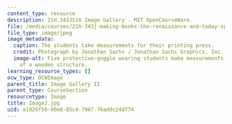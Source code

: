 ```yaml
---
content_type: resource
description: 21H.343JS16 Image Gallery - MIT OpenCourseWare.
file: /media/courses/21h-343j-making-books-the-renaissance-and-today-spring-2016/a1926f5080e885c4796776addc24d774_Image2.jpg
file_type: image/jpeg
image_metadata:
  caption: The students take measurements for their printing press.
  credit: Photograph by Jonathan Sachs / Jonathan Sachs Graphics, Inc.
  image-alt: Five protective-goggle wearing students make measurements on  the frame
    of a wooden structure.
learning_resource_types: []
ocw_type: OCWImage
parent_title: Image Gallery II
parent_type: CourseSection
resourcetype: Image
title: Image2.jpg
uid: a1926f50-80e8-85c4-7967-76addc24d774
---
```

